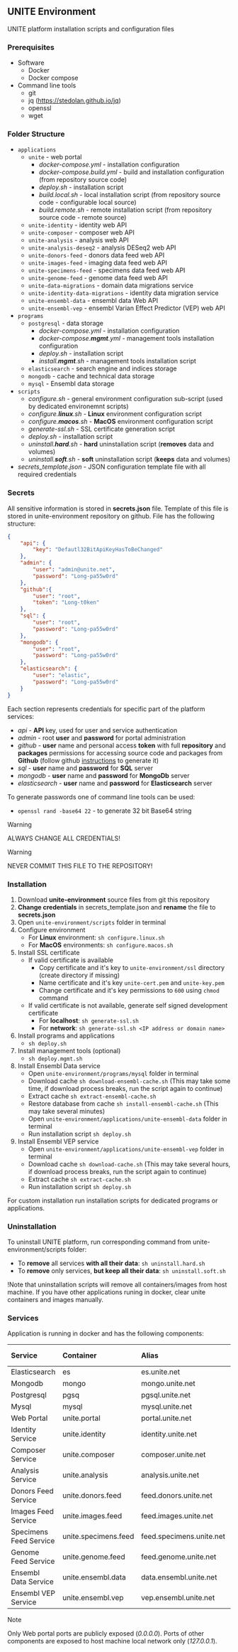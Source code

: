 ## UNITE Environment

UNITE platform installation scripts and configuration files

### Prerequisites
- Software
  - Docker
  - Docker compose
- Command line tools
  - git
  - jq (https://stedolan.github.io/jq)
  - openssl
  - wget
  
### Folder Structure
- `applications`
  - `unite` - web portal
    - _docker-compose.yml_ - installation configuration
    - _docker-compose.build.yml_ - build and installation configuration (from repository source code)
    - _deploy.sh_ - installation script
    - _build.local.sh_ - local installation script (from repository source code - configurable local source)
    - _build.remote.sh_ - remote installation script (from repository source code - remote source)
  - `unite-identity` - identity web API
  - `unite-composer` - composer web API
  - `unite-analysis` - analysis web API
  - `unite-analysis-deseq2` - analysis DESeq2 web API
  - `unite-donors-feed` - donors data feed web API
  - `unite-images-feed` - imaging data feed web API
  - `unite-specimens-feed` - specimens data feed web API
  - `unite-genome-feed` - genome data feed web API
  - `unite-data-migrations` - domain data migrations service
  - `unite-identity-data-migrations` - identity data migration service
  - `unite-ensembl-data` - ensembl data Web API
  - `unite-ensembl-vep` - ensembl Varian Effect Predictor (VEP) web API
- `programs`
  - `postgresql` - data storage
    - _docker-compose.yml_ - installation configuration
    - _docker-compose.**mgmt**.yml_ - management tools installation configuration
    - _deploy.sh_ - installation script
    - _install.**mgmt**.sh_ - management tools installation script
  - `elasticsearch` - search engine and indices storage
  - `mongodb` - cache and technical data storage
  - `mysql` - Ensembl data storage
- `scripts`
  - _configure.sh_ - general environment configuration sub-script (used by dedicated environemnt scripts)
  - _configure.**linux**.sh_ - **Linux** environment configuration script
  - _configure.**macos**.sh_ - **MacOS** environment configuration script
  - _generate-ssl.sh_ - SSL certificate generation script
  - _deploy.sh_ - installation script
  - _uninstall.**hard**.sh_ - **hard** uninstallation script (**removes** data and volumes)
  - _uninstall.**soft**.sh_ - **soft** uninstallation script (**keeps** data and volumes)
- _secrets_template.json_ - JSON configuration template file with all required credentials

### Secrets
All sensitive information is stored in **secrets.json** file. Template of this file is stored in unite-environment repository on github. File has the following structure:
```json
{
    "api": {
        "key": "Defautl32BitApiKeyHasToBeChanged"
    },
    "admin": {
        "user": "admin@unite.net",
        "password": "Long-pa55w0rd"
    },
    "github":{
        "user": "root",
        "token": "Long-t0ken"
    },
    "sql": {
        "user": "root",
        "password": "Long-pa55w0rd"
    },
    "mongodb": {
        "user": "root",
        "password": "Long-pa55w0rd"
    },
    "elasticsearch": {
        "user": "elastic",
        "password": "Long-pa55w0rd"
    }
}
```
Each section represents credentials for specific part of the platform services:
- _api_ - **API** key, used for user and service authentication
- _admin_ - root **user** and **password** for portal administration
- _github_ - **user** name and personal access **token** with full **repository** and **packages** permissions for accessing source code and packages from **Github** (follow github [instructions](https://docs.github.com/en/authentication/keeping-your-account-and-data-secure/creating-a-personal-access-token) to generate it)
- _sql_ - **user** name and **password** for **SQL** server
- _mongodb_ - **user** name and **password** for **MongoDb** server
- _elasticsearch_ - **user** name and **password** for **Elasticsearch** server

To generate passwords one of command line tools can be used:
- `openssl rand -base64 22` - to generate 32 bit Base64 string

> [!WARNING]
> ALWAYS CHANGE ALL CREDENTIALS!

> [!WARNING]
> NEVER COMMIT THIS FILE TO THE REPOSITORY!

### Installation
1. Download **unite-environment** source files from git this repository
1. **Change credentials** in secrets_template.json and **rename** the file to **secrets.json**
1. Open `unite-environment/scripts` folder in terminal
1. Configure environment
   - For **Linux** environment: `sh configure.linux.sh`
   - For **MacOS** environments: `sh configure.macos.sh`
1. Install SSL certificate
   - If valid certificate is available
     - Copy certificate and it's key to `unite-environment/ssl` directory (create directory if missing)
     - Name certificate and it's key `unite-cert.pem` and `unite-key.pem` 
     - Change certificate and it's key permissions to `600` using `chmod` command
   - If valid certificate is not available, generate self signed development certificate
     - For **localhost**: `sh generate-ssl.sh`
     - For **network**: `sh generate-ssl.sh <IP address or domain name>`
2. Install programs and applications
   - `sh deploy.sh`
3. Install management tools (optional)
   - `sh deploy.mgmt.sh`
4. Install Ensembl Data service
   - Open `unite-environment/programs/mysql` folder in terminal
   - Download cache `sh download-ensembl-cache.sh` (This may take some time, if download process breaks, run the script again to continue)
   - Extract cache `sh extract-ensembl-cache.sh`
   - Restore database from cache `sh install-ensembl-cache.sh` (This may take several minutes)
   - Open `unite-environment/applications/unite-ensembl-data` folder in terminal
   - Run installation script `sh deploy.sh`
5. Install Ensembl VEP service
   - Open `unite-environment/applications/unite-ensembl-vep` folder in terminal
   - Download cache `sh download-cache.sh` (This may take several hours, if download process breaks, run the script again to continue)
   - Extract cache `sh extract-cache.sh`
   - Run installation script `sh deploy.sh`

For custom installation run installation scripts for dedicated programs or applications.

### Uninstallation
To uninstall UNITE platform, run corresponding command from unite-environment/scripts folder:
- To **remove** all services **with all their data**: `sh uninstall.hard.sh`
- To **remove** only services, **but keep all their data**: `sh uninstall.soft.sh`

!Note that uninstallation scripts will remove all containers/images from host machine. If you have other applications runing in docker, clear unite containers and images manually.

### Services
Application is running in docker and has the following components:

|Service|Container|Alias|Container Port|Host Port|
|:------|:--------|:----|:---|:---------|
|Elasticsearch|es|es.unite.net|9200|9200|
|Mongodb|mongo|mongo.unite.net|2701|2701|
|Postgresql|pgsq|pgsql.unite.net|5432|5432|
|Mysql|mysql|mysql.unite.net|3306|3306|
|Web Portal|unite.portal|portal.unite.net|80;443|80;443|
|Identity Service|unite.identity|identity.unite.net|80|5000|
|Composer Service|unite.composer|composer.unite.net|80|5002|
|Analysis Service|unite.analysis|analysis.unite.net|80|5004|
|Donors Feed Service|unite.donors.feed|feed.donors.unite.net|80|5100|
|Images Feed Service|unite.images.feed|feed.images.unite.net|80|5102|
|Specimens Feed Service|unite.specimens.feed|feed.specimens.unite.net|80|5104|
|Genome Feed Service|unite.genome.feed|feed.genome.unite.net|80|5106|
|Ensembl Data Service|unite.ensembl.data|data.ensembl.unite.net|80|5200|
|Ensembl VEP Service|unite.ensembl.vep|vep.ensembl.unite.net|80|5202|

> [!NOTE]
> Only Web portal ports are publicly exposed (*0.0.0.0*). Ports of other components are exposed to host machine local network only (*127.0.0.1*).
